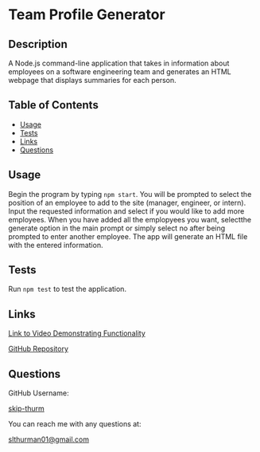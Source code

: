 
  # Team Profile Generator

  ## Description
  A Node.js command-line application that takes in information about employees on a software engineering team and generates an HTML webpage that displays summaries for each person.
  
  ## Table of Contents
  - [Usage](#usage)
  - [Tests](#tests)
  - [Links](#links)
  - [Questions](#questions)
  
  ## Usage
  Begin the program by typing ```npm start```.  You will be prompted to select the position of an employee to add to the site (manager, engineer, or intern).  Input the requested information and select if you would like to add more employees.  When you have added all the emplopyees you want, selectthe generate option in the main prompt or simply select no after being prompted to enter another employee.  The app will generate an HTML file with the entered information.
  
  ## Tests
  Run ```npm test``` to test the application.
  
  ## Links

  [Link to Video Demonstrating Functionality](link)
  
  [GitHub Repository](https://github.com/skip-thurm/team-profile-generator)

  ## Questions
  GitHub Username:

  [skip-thurm](https://github.com/skip-thurm)

  You can reach me with any questions at:
  
  slthurman01@gmail.com
